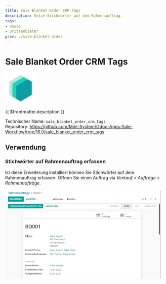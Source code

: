 ```yaml
---
title: Sale Blanket Order CRM Tags
description: Setze Stichwörter auf dem Rahmenauftrag.
tags:
- HowTo
- Drittanbieter
prev: ./sale-blanket-order
---
```

# Sale Blanket Order CRM Tags
![icon_oms_box](attachments/icons_odoo_mint_system.png)

{{ $frontmatter.description }}

Technischer Name: `sale_blanket_order_crm_tags`\
Repository: <https://github.com/Mint-System/Odoo-Apps-Sale-Workflow/tree/16.0/sale_blanket_order_crm_tags>

## Verwendung

### Stichwörter auf Rahmenauftrag erfassen

Ist diese Erweiterung installiert können Sie Stichwörter auf dem Rahmenauftrag erfassen. Öffnen Sie einen Auftrag via *Verkauf > Aufträge > Rahmenaufträge*.

![Sale Blanket Order CRM Tags](attachments/Sale%20Blanket%20Order%20CRM%20Tags.gif)
